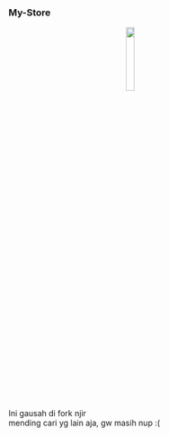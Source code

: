 ### My-Store
<p alig <p align n="left">
<img src="https://telegra.ph/file/372a3b3957a06baccbfe9.jpg" width=17%" style="margin-left: auto;margin-right: auto;display: block;">
</p>
<p>Ini gausah di fork njir <br>mending cari yg lain aja, gw masih nup :(</p>
